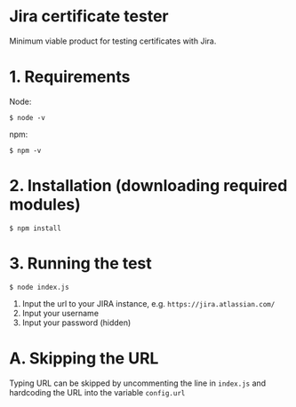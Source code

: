 # Jira certificate tester

Minimum viable product for testing certificates with Jira.

# 1. Requirements

Node:
```
$ node -v
```

npm:
```
$ npm -v
```

# 2. Installation (downloading required modules)

```
$ npm install
```

# 3. Running the test

```
$ node index.js
```

1. Input the url to your JIRA instance, e.g. `https://jira.atlassian.com/`
1. Input your username
1. Input your password (hidden)

# A. Skipping the URL

Typing URL can be skipped by uncommenting the line in `index.js` and hardcoding the URL into the variable `config.url`

